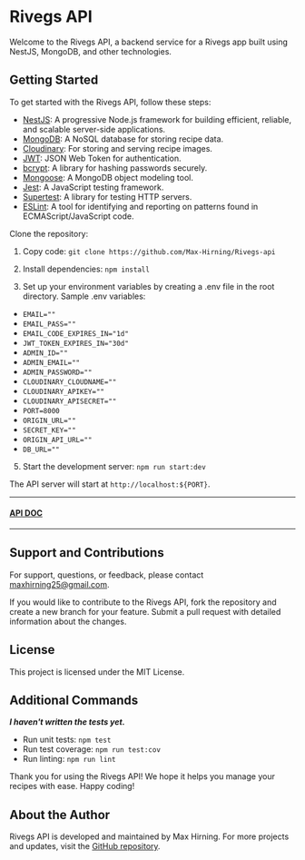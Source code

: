 # Rivegs API
Welcome to the Rivegs API, a backend service for a Rivegs app built using NestJS, MongoDB, and other technologies.

## Getting Started
To get started with the Rivegs API, follow these steps:

- [NestJS](https://nestjs.com/): A progressive Node.js framework for building efficient, reliable, and scalable server-side applications.
- [MongoDB](https://www.mongodb.com/): A NoSQL database for storing recipe data.
- [Cloudinary](https://cloudinary.com/): For storing and serving recipe images.
- [JWT](https://jwt.io/): JSON Web Token for authentication.
- [bcrypt](https://www.npmjs.com/package/bcrypt): A library for hashing passwords securely.
- [Mongoose](https://mongoosejs.com/): A MongoDB object modeling tool.
- [Jest](https://jestjs.io/): A JavaScript testing framework.
- [Supertest](https://github.com/visionmedia/supertest): A library for testing HTTP servers.
- [ESLint](https://eslint.org/): A tool for identifying and reporting on patterns found in ECMAScript/JavaScript code.

Clone the repository:

1. Copy code:
`git clone https://github.com/Max-Hirning/Rivegs-api`

2. Install dependencies:
`npm install`

3. Set up your environment variables by creating a .env file in the root directory. Sample .env variables:
* `EMAIL=""` 
* `EMAIL_PASS=""` 
* `EMAIL_CODE_EXPIRES_IN="1d"` 
* `JWT_TOKEN_EXPIRES_IN="30d"` 
* `ADMIN_ID=""` 
* `ADMIN_EMAIL=""` 
* `ADMIN_PASSWORD=""` 
* `CLOUDINARY_CLOUDNAME=""` 
* `CLOUDINARY_APIKEY=""` 
* `CLOUDINARY_APISECRET=""` 
* `PORT=8000` 
* `ORIGIN_URL=""` 
* `SECRET_KEY=""` 
* `ORIGIN_API_URL=""` 
* `DB_URL=""`

5. Start the development server:
`npm run start:dev`

The API server will start at `http://localhost:${PORT}`.

---
#### **[API DOC](https://cliff-salto-b7b.notion.site/Rivegs-API-5a8db5b4c343413db6c519defaa4be2f)**
---

## Support and Contributions
For support, questions, or feedback, please contact maxhirning25@gmail.com.

If you would like to contribute to the Rivegs API, fork the repository and create a new branch for your feature. Submit a pull request with detailed information about the changes.

## License
This project is licensed under the MIT License.


## Additional Commands
***I haven't written the tests yet.***
* Run unit tests:
`npm test`
* Run test coverage:
`npm run test:cov`
* Run linting:
`npm run lint`

Thank you for using the Rivegs API! We hope it helps you manage your recipes with ease. Happy coding!



## About the Author
Rivegs API is developed and maintained by Max Hirning. For more projects and updates, visit the [GitHub repository](https://github.com/Max-Hirning).
